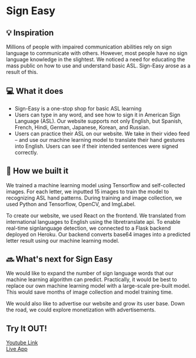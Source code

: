 # Sign Easy

## 💡 Inspiration
Millions of people with impaired communication abilities rely on sign language to communicate with others. However, most people have no sign language knowledge in the slightest. We noticed a need for educating the mass public on how to use and understand basic ASL. Sign-Easy arose as a result of this.

## 💻 What it does
- Sign-Easy is a one-stop shop for basic ASL learning
- Users can type in any word, and see how to sign it in American Sign Language (ASL). Our website supports not only English, but Spanish, French, Hindi, German, Japanese, Korean, and Russian.
- Users can practice their ASL on our website. We take in their video feed – and use our machine learning model to translate their hand gestures into English. Users can see if their intended sentences were signed correctly. 

## 🔨 How we built it
We trained a machine learning model using Tensorflow and self-collected images. For each letter, we inputted 15 images to train the model to recognizing ASL hand patterns. During training and image collection, we used Python and Tensorflow, OpenCV, and ImgLabel.

To create our website, we used React on the frontend. We translated from international languages to English using the libretranslate api. To enable real-time signlanguage detection, we connected to a Flask backend deployed on Heroku. Our backend converts base64 images into a predicted letter result using our machine learning model.

## 🔜 What's next for Sign Easy

We would like to expand the number of sign language words that our machine learning algorithm can predict. Practically, it would be best to replace our own machine learning model with a large-scale pre-built model. This would save months of image collection and model training time.

We would also like to advertise our website and grow its user base. Down the road, we could explore monetization with advertisements.

## Try It OUT!
[Youtube Link](https://www.youtube.com/watch?v=L3NoBqH5a7g&ab_channel=AkhilKammila)
<br />
[Live App](https://akhilkammila.github.io/signeasy-app/)
